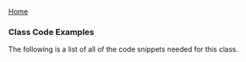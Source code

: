 [Home](index.md)

### Class Code Examples

The following is a list of all of the code snippets needed for this class.

<script src="jquery-3.6.0.min.js"></script>
<script src="examples.js"></script>

<ul id="examples-list">
</ul>

